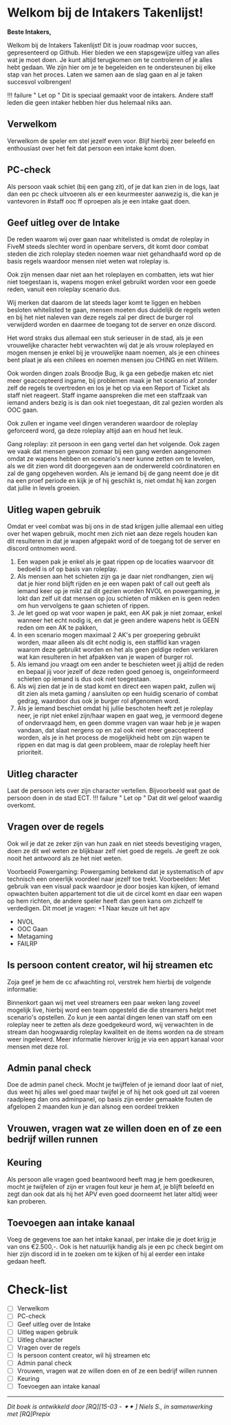 # **Welkom bij de Intakers Takenlijst!**

**Beste Intakers,**

Welkom bij de Intakers Takenlijst! Dit is jouw roadmap voor succes, gepresenteerd op Github. Hier bieden we een stapsgewijze uitleg van alles wat je moet doen. Je kunt altijd terugkomen om te controleren of je alles hebt gedaan. We zijn hier om je te begeleiden en te ondersteunen bij elke stap van het proces. Laten we samen aan de slag gaan en al je taken succesvol volbrengen!

!!! failure " Let op "
    Dit is speciaal gemaakt voor de intakers. Andere staff leden die geen intaker hebben hier dus helemaal niks aan. 

## Verwelkom 
Verwelkom de speler em stel jezelf even voor. Blijf hierbij zeer beleefd en enthousiast over het feit dat persoon een intake komt doen.
## PC-check 
Als persoon vaak schiet (bij een gang zit), of je dat kan zien in de logs, laat dan een pc check uitvoeren als er een keurmeester aanwezig is, die kan je vantevoren in #staff ooc ff oproepen als je een intake gaat doen.
## Geef uitleg over de Intake 
De reden waarom wij over gaan naar whitelisted is omdat de roleplay in FiveM steeds slechter word in openbare servers, dit komt door combat steden die zich roleplay steden noemen waar niet gehandhaafd word op de basis regels waardoor mensen niet weten wat roleplay is.

Ook zijn mensen daar niet aan het roleplayen en combatten, iets wat hier niet toegestaan is, wapens mogen enkel gebruikt worden voor een goede reden, vanuit een roleplay scenario dus.

Wij merken dat daarom de lat steeds lager komt te liggen en hebben besloten whitelisted te gaan, mensen moeten dus duidelijk de regels weten en bij het niet naleven van deze regels zal per direct de burger rol verwijderd worden en daarmee de toegang tot de server en onze discord.

Het word straks dus allemaal een stuk serieuser in de stad, als je een vrouwelijke character hebt verwachten wij dat je als vrouw roleplayed en mogen mensen je enkel bij je vrouwelijke naam noemen, als je een chinees bent plaat je als een chilees en noemen mensen jou CHING en niet Willem.

Ook worden dingen zoals Broodje Bug, ik ga een gebedje maken etc niet meer geaccepteerd ingame, bij problemen maak je het scenario af zonder zelf de regels te overtreden en los je het op via een Report of Ticket als staff niet reageert.
Staff ingame aanspreken die met een staffzaak van iemand anders bezig is is dan ook niet toegestaan, dit zal gezien worden als OOC gaan.

Ook zullen er ingame veel dingen veranderen waardoor de roleplay geforceerd word, ga deze roleplay altijd aan en houd het leuk.

Gang roleplay: zit persoon in een gang vertel dan het volgende.
Ook zagen we vaak dat mensen gewoon zomaar bij een gang werden aangenomen omdat ze wapens hebben en scenario's neer kunne zetten om te levelen, als we dit zien word dit doorgegeven aan de onderwereld coördinatoren en zal de gang opgeheven worden.
Als je iemand bij de gang neemt doe je dit na een proef periode en kijk je of hij geschikt is, niet omdat hij kan zorgen dat jullie in levels groeien.
## Uitleg wapen gebruik
Omdat er veel combat was bij ons in de stad krijgen jullie allemaal een uitleg over het wapen gebruik, mocht men zich niet aan deze regels houden kan dit resulteren in dat je wapen afgepakt word of de toegang tot de server en discord ontnomen word.

1. Een wapen pak je enkel als je gaat rippen op de locaties waarvoor dit bedoeld is of op basis van roleplay.
2. Als mensen aan het schieten zijn ga je daar niet rondhangen, zien wij dat je hier rond blijft rijden en je een wapen pakt of call out geeft als iemand keer op je mikt zal dit gezien worden NVOL en powergaming, je lokt dan zelf uit dat mensen op jou schieten of mikken en is geen reden om hun vervolgens te gaan schieten of rippen.
3. Je let goed op wat voor wapen je pakt, een AK pak je niet zomaar, enkel wanneer het echt nodig is, en dat je geen andere wapens hebt is GEEN reden om een AK te pakken,
4. In een scenario mogen maximaal 2 AK's per groepering gebruikt worden, maar alleen als dit echt nodig is, een stafflid kan vragen waarom deze gebruikt worden en het als geen geldige reden verklaren wat kan resulteren in het afpakken van je wapen of burger rol.
5. Als iemand jou vraagt om een ander te beschieten weet jij altijd de reden en bepaal jij voor jezelf of deze reden goed genoeg is, ongeïnformeerd schieten op iemand is dus ook niet toegestaan.
6. Als wij zien dat je in de stad komt en direct een wapen pakt, zullen wij dit zien als meta gaming / aansluiten op een huidig scenario of combat gedrag, waardoor dus ook je burger rol afgenomen word.
7. Als je iemand beschiet omdat hij jullie beschoten heeft zet je roleplay neer, je ript niet enkel zijn/haar wapen en gaat weg, je vermoord degene of ondervraagd hem, en geen domme vragen van waar heb je je wapen vandaan, dat slaat nergens op en zal ook niet meer geaccepteerd worden, als je in het process de mogelijkheid hebt om zijn wapen te rippen en dat mag is dat geen probleem, maar de roleplay heeft hier prioriteit.
## Uitleg character 
Laat de persoon iets over zijn character vertellen. Bijvoorbeeld wat gaat de persoon doen in de stad ECT.
!!! failure " Let op "
    Dat dit wel geloof waardig overkomt.  
## Vragen over de regels
Ook wil je dat ze zeker zijn van hun zaak en niet steeds bevestiging vragen, doen ze dit wel weten ze blijkbaar zelf niet goed de regels.
Je geeft ze ook nooit het antwoord als ze het niet weten.

Voorbeeld Powergaming:
Powergaming betekend dat je systematisch of apv technisch een oneerlijk voordeel naar jezelf toe trekt.
Voorbeelden: Met gebruik van een visual pack waardoor je door bosjes kan kijken, of iemand opwachten buiten appartement tot die uit de circel komt en daar een wapen op hem richten, de andere speler heeft dan geen kans om zichzelf te verdedigen.
Dit moet je vragen: +1 Naar keuze uit het apv
- NVOL
- OOC Gaan
- Metagaming
- FAILRP
## Is persoon content creator, wil hij streamen etc
Zoja geef je hem de cc afwachting rol, verstrek hem hierbij de volgende informatie:


Binnenkort gaan wij met veel streamers een paar weken lang zoveel mogelijk live, hierbij word een team opgesteld die die streamers helpt met scenario's opstellen.
Zo kun je een aantal dingen lenen van staff om een roleplay neer te zetten als deze goedgekeurd word, wij verwachten in de stream dan hoogwaardig roleplay kwaliteit en de items worden na de stream weer ingeleverd.
Meer informatie hierover krijg je via een appart kanaal voor mensen met deze rol.
## Admin panal check 
Doe de admin panel check. Mocht je twijffelen of je iemand door laat of niet, dus weet hij alles wel goed maar twijfel je of hij het ook goed uit zal voeren raadpleeg dan ons adminpanel, op basis zijn eerder gemaakte fouten de afgelopen 2 maanden kun je dan alsnog een oordeel trekken
## Vrouwen, vragen wat ze willen doen en of ze een bedrijf willen runnen 
## Keuring
Als persoon alle vragen goed beantwoord heeft mag je hem goedkeuren, mocht je twijfelen of zijn er vragen fout keur je hem af, je blijft beleefd en zegt dan ook dat als hij het APV even goed doorneemt het later altidj weer kan proberen.
## Toevoegen aan intake kanaal
Voeg de gegevens toe aan het intake kanaal, per intake die je doet krijg je van ons €2.500,-. Ook is het natuurlijk handig als je een pc check begint om hier zijn discord id in te zoeken om te kijken of hij al eerder een intake gedaan heeft.

# Check-list
- [ ] Verwelkom 
- [ ] PC-check 
- [ ] Geef uitleg over de Intake
- [ ] Uitleg wapen gebruik
- [ ] Uitleg character
- [ ] Vragen over de regels
- [ ] Is persoon content creator, wil hij streamen etc
- [ ] Admin panal check 
- [ ] Vrouwen, vragen wat ze willen doen en of ze een bedrijf willen runnen 
- [ ] Keuring
- [ ] Toevoegen aan intake kanaal
---------------------

*Dit boek is ontwikkeld door [RQ][15-03 - ✦✦ ] Niels S., in samenwerking met [RQ]Prepix*